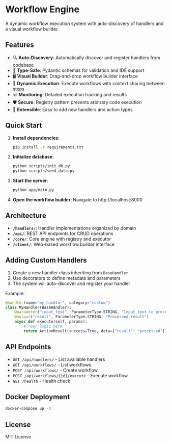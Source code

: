 # Workflow Engine

A dynamic workflow execution system with auto-discovery of handlers and a visual workflow builder.

## Features

- 🔍 **Auto-Discovery**: Automatically discover and register handlers from codebase
- 🎯 **Type-Safe**: Pydantic schemas for validation and IDE support  
- 🖥️ **Visual Builder**: Drag-and-drop workflow builder interface
- 🔄 **Dynamic Execution**: Execute workflows with context sharing between steps
- 📊 **Monitoring**: Detailed execution tracking and results
- 🛡️ **Secure**: Registry pattern prevents arbitrary code execution
- 🚀 **Extensible**: Easy to add new handlers and action types

## Quick Start

1. **Install dependencies**:
   ```bash
   pip install -r requirements.txt
   ```

2. **Initialize database**:
   ```bash
   python scripts/init_db.py
   python scripts/seed_data.py
   ```

3. **Start the server**:
   ```bash
   python app/main.py
   ```

4. **Open the workflow builder**:
   Navigate to http://localhost:8000

## Architecture

- **`/handlers/`**: Handler implementations organized by domain
- **`/api/`**: REST API endpoints for CRUD operations
- **`/core/`**: Core engine with registry and executor
- **`/client/`**: Web-based workflow builder interface

## Adding Custom Handlers

1. Create a new handler class inheriting from `BaseHandler`
2. Use decorators to define metadata and parameters
3. The system will auto-discover and register your handler

Example:
```python
@handler(name="my_handler", category="custom")
class MyHandler(BaseHandler):
    @parameter("input_text", ParameterType.STRING, "Input text to process")
    @output("result", ParameterType.STRING, "Processed result")
    async def execute(self, params):
        # Your logic here
        return ActionResult(success=True, data={"result": "processed"})
```

## API Endpoints

- `GET /api/handlers/` - List available handlers
- `GET /api/workflows/` - List workflows
- `POST /api/workflows/` - Create workflow
- `POST /api/workflows/{id}/execute` - Execute workflow
- `GET /health` - Health check

## Docker Deployment

```bash
docker-compose up -d
```

## License

MIT License